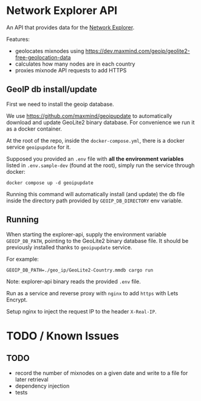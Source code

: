 # Network Explorer API

An API that provides data for the [Network Explorer](../explorer).

Features:

- geolocates mixnodes using https://dev.maxmind.com/geoip/geolite2-free-geolocation-data
- calculates how many nodes are in each country
- proxies mixnode API requests to add HTTPS

## GeoIP db install/update

First we need to install the geoip database.

We use https://github.com/maxmind/geoipupdate to automatically
download and update GeoLite2 binary database. For convenience we
run it as a docker container.

At the root of the repo, inside the `docker-compose.yml`, there
is a docker service `geoipupdate` for it.

Supposed you provided an `.env` file with **all the environment
variables** listed in `.env.sample-dev` (found at the root),
simply run the service through docker:

```shell
docker compose up -d geoipupdate
```

Running this command will automatically install (and update) the
db file inside the directory path provided by `GEOIP_DB_DIRECTORY`
env variable.

## Running

When starting the explorer-api, supply the environment variable
`GEOIP_DB_PATH`, pointing to the GeoLite2 binary database file.
It should be previously installed thanks to `geoipupdate` service.

For example:

```shell
GEOIP_DB_PATH=./geo_ip/GeoLite2-Country.mmdb cargo run
```

Note: explorer-api binary reads the provided `.env` file.

Run as a service and reverse proxy with `nginx` to add `https` with Lets Encrypt.

Setup nginx to inject the request IP to the header `X-Real-IP`.

# TODO / Known Issues

## TODO

- record the number of mixnodes on a given date and write to a file for later retrieval
- dependency injection
- tests
